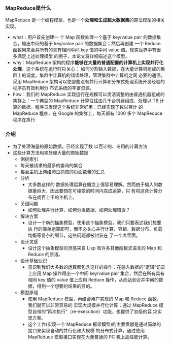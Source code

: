 ### MapReduce是什么
MapReduce 是一个编程模型，也是一个**处理和生成超大数据集**的算法模型的相关实现。
- what：用户首先创建一 个 Map 函数处理一个基于 key/value pair 的数据集合，输出中间的基于 key/value pair 的数据集合；然后再创建 一个 Reduce 函数用来合并所有的具有相同中间 key 值的中间 value 值。现实世界中有很多满足上述处理模型 的例子，本论文将详细描述这个模型。
- why：MapReduce 架构的程序**能够在大量的普通配置的计算机上实现并行化处理**。这个系统在运行时只关心： 如何分割输入数据，在大量计算机组成的集群上的调度，集群中计算机的错误处理，管理集群中计算机之间 必要的通信。采用 MapReduce 架构可以使那些没有并行计算和分布式处理系统开发经验的程序员有效利用分 布式系统的丰富资源。
- how：我们的 MapReduce 实现运行在规模可以灵活调整的由普通机器组成的集群上：一个典型的 MapReduce 计算往往由几千台机器组成、处理以 TB 计算的数据。程序员发现这个系统非常好用：已经实现了数以百计 的 MapReduce 程序，在 Google 的集群上，每天都有 1000 多个 MapReduce 程序在执行
### 介绍
- 为了处理海量的原始数据，已经实现了数 以百计的、专用的计算方法
- 这些计算方法用来处理大量的原始数据
	- 倒排索引
	- 每天被请求的最多的查询的集合
	- 每台主机上网络爬虫抓取的页面数量的汇总
  - 分析
	  - 大多数这样的 数据处理运算在概念上很容易理解。然而由于输入的数据量巨大，因此要想在可接受的时间内完成运算，只 有将这些计算分布在成百上千的主机上。
  - 关键问题
	  - 如何处理并行计算、如何分发数据、如何处理错误？
  - 解决方案
	  - 设计一个新的抽象模型，使用这个抽象模型，我们只要表述我们想要执 行的简单运算即可，而不必关心并行计算、容错、数据分布、负载均衡等复杂的细节，这些问题都被封装在 了一个库里面。
  - 设计灵感
	  - 设计这个抽象模型的灵感来自 Lisp 和许多其他函数式语言的 Map 和 Reduce 的原语。
  - 设计基础认识
	  - 意识到我们大多数的运算都包含这样的操作：在输入数据的“逻辑”记录上应用 Map 操作得出一个中间 key/value pair 集合，然后在所有具有相同 key 值的 value 值上应用 Reduce 操作，从而达到合并中间的数据，得到一个想要的结果的目的。
  - 模型原理
	  - 使用 MapReduce 模型，再结合用户实现的 Map 和 Reduce 函数，我们就可以非常容易的 实现大规模并行化计算；通过 MapReduce 模型自带的“再次执行”（re-execution）功能，也提供了初级的容 灾实现方案。
	  - 这个工作(实现一个 MapReduce 框架模型)的主要贡献是通过简单的接口来实现自动的并行化和大规模 的分布式计算，通过使用 MapReduce 模型接口实现在大量普通的 PC 机上高性能计算。
  